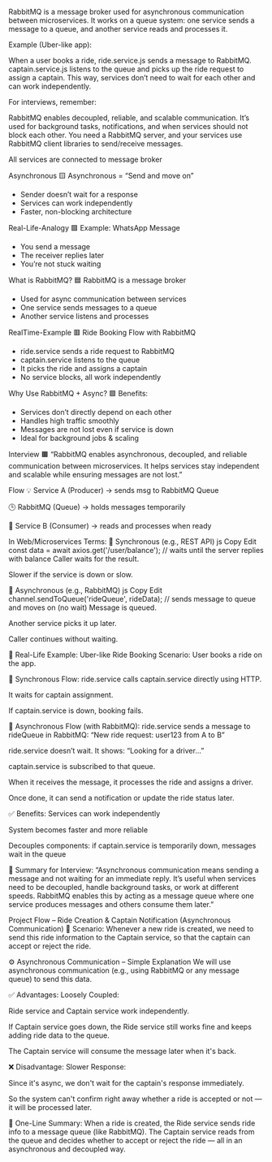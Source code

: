 RabbitMQ is a message broker used for asynchronous communication between microservices.
It works on a queue system: one service sends a message to a queue, and another service reads and processes it.

Example (Uber-like app):

When a user books a ride, ride.service.js sends a message to RabbitMQ.
captain.service.js listens to the queue and picks up the ride request to assign a captain.
This way, services don’t need to wait for each other and can work independently.

For interviews, remember:

RabbitMQ enables decoupled, reliable, and scalable communication.
It’s used for background tasks, notifications, and when services should not block each other.
You need a RabbitMQ server, and your services use RabbitMQ client libraries to send/receive messages.


All services are connected to message broker 


Asynchronous
🟨 Asynchronous = “Send and move on”
- Sender doesn’t wait for a response
- Services can work independently
- Faster, non-blocking architecture

Real-Life-Analogy
🟩 Example: WhatsApp Message
- You send a message
- The receiver replies later
- You’re not stuck waiting

 What is RabbitMQ?
🟦 RabbitMQ is a message broker
- Used for async communication between services
- One service sends messages to a queue
- Another service listens and processes

RealTime-Example
🟥 Ride Booking Flow with RabbitMQ
- ride.service sends a ride request to RabbitMQ
- captain.service listens to the queue
- It picks the ride and assigns a captain
- No service blocks, all work independently

Why Use RabbitMQ + Async?
🟪 Benefits:
- Services don’t directly depend on each other
- Handles high traffic smoothly
- Messages are not lost even if service is down
- Ideal for background jobs & scaling

Interview
🟫 “RabbitMQ enables asynchronous, decoupled, and reliable communication between microservices. It helps services stay independent and scalable while ensuring messages are not lost.”

Flow
💡 Service A (Producer)
-> sends msg to RabbitMQ Queue

🕒 RabbitMQ (Queue)
-> holds messages temporarily

🚚 Service B (Consumer)
-> reads and processes when ready



 In Web/Microservices Terms:
🔗 Synchronous (e.g., REST API)
js
Copy
Edit
const data = await axios.get('/user/balance');
// waits until the server replies with balance
Caller waits for the result.

Slower if the service is down or slow.

🔁 Asynchronous (e.g., RabbitMQ)
js
Copy
Edit
channel.sendToQueue('rideQueue', rideData);
// sends message to queue and moves on (no wait)
Message is queued.

Another service picks it up later.

Caller continues without waiting.

🚕 Real-Life Example: Uber-like Ride Booking
Scenario:
User books a ride on the app.

🔸 Synchronous Flow:
ride.service calls captain.service directly using HTTP.

It waits for captain assignment.

If captain.service is down, booking fails.

🔸 Asynchronous Flow (with RabbitMQ):
ride.service sends a message to rideQueue in RabbitMQ:
“New ride request: user123 from A to B”

ride.service doesn’t wait. It shows:
“Looking for a driver...”

captain.service is subscribed to that queue.

When it receives the message, it processes the ride and assigns a driver.

Once done, it can send a notification or update the ride status later.

✅ Benefits:
Services can work independently

System becomes faster and more reliable

Decouples components: if captain.service is temporarily down, messages wait in the queue

🧠 Summary for Interview:
“Asynchronous communication means sending a message and not waiting for an immediate reply. It’s useful when services need to be decoupled, handle background tasks, or work at different speeds. RabbitMQ enables this by acting as a message queue where one service produces messages and others consume them later.”



Project Flow – Ride Creation & Captain Notification (Asynchronous Communication)
🔄 Scenario:
Whenever a new ride is created, we need to send this ride information to the Captain service, so that the captain can accept or reject the ride.

⚙️ Asynchronous Communication – Simple Explanation
We will use asynchronous communication (e.g., using RabbitMQ or any message queue) to send this data.

✅ Advantages:
Loosely Coupled:

Ride service and Captain service work independently.

If Captain service goes down, the Ride service still works fine and keeps adding ride data to the queue.

The Captain service will consume the message later when it's back.

❌ Disadvantage:
Slower Response:

Since it's async, we don't wait for the captain's response immediately.

So the system can't confirm right away whether a ride is accepted or not — it will be processed later.

🧠 One-Line Summary:
When a ride is created, the Ride service sends ride info to a message queue (like RabbitMQ). The Captain service reads from the queue and decides whether to accept or reject the ride — all in an asynchronous and decoupled way.


